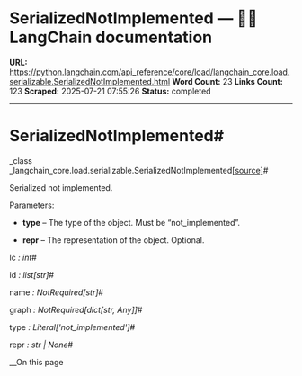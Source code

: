 # SerializedNotImplemented — 🦜🔗 LangChain  documentation

**URL:** https://python.langchain.com/api_reference/core/load/langchain_core.load.serializable.SerializedNotImplemented.html
**Word Count:** 23
**Links Count:** 123
**Scraped:** 2025-07-21 07:55:26
**Status:** completed

---

# SerializedNotImplemented\#

_class _langchain\_core.load.serializable.SerializedNotImplemented[\[source\]](https://python.langchain.com/api_reference/_modules/langchain_core/load/serializable.html#SerializedNotImplemented)\#     

Serialized not implemented.

Parameters:     

  * **type** – The type of the object. Must be “not\_implemented”.

  * **repr** – The representation of the object. Optional.

lc _: int_\#     

id _: list\[str\]_\#     

name _: NotRequired\[str\]_\#     

graph _: NotRequired\[dict\[str, Any\]\]_\#     

type _: Literal\['not\_implemented'\]_\#     

repr _: str | None_\#     

__On this page